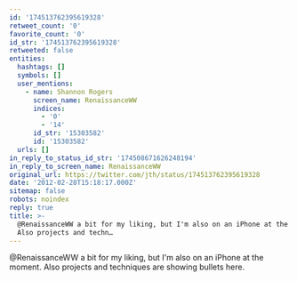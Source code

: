 ```yaml
---
id: '174513762395619328'
retweet_count: '0'
favorite_count: '0'
id_str: '174513762395619328'
retweeted: false
entities:
  hashtags: []
  symbols: []
  user_mentions:
    - name: Shannon Rogers
      screen_name: RenaissanceWW
      indices:
        - '0'
        - '14'
      id_str: '15303582'
      id: '15303582'
  urls: []
in_reply_to_status_id_str: '174508671626248194'
in_reply_to_screen_name: RenaissanceWW
original_url: https://twitter.com/jth/status/174513762395619328
date: '2012-02-28T15:18:17.000Z'
sitemap: false
robots: noindex
reply: true
title: >-
  @RenaissanceWW a bit for my liking, but I'm also on an iPhone at the moment.
  Also projects and techn…
---
```


@RenaissanceWW a bit for my liking, but I'm also on an iPhone at the moment. Also projects and techniques are showing bullets here.